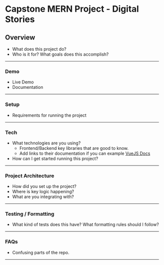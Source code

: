 # Capstone MERN Project - Digital Stories

## Overview

- What does this project do?
- Who is it for? What goals does this accomplish?

---

### Demo

- Live Demo
- Documentation

---

### Setup

- Requirements for running the project

---

### Tech

- What technologies are you using?
  - Frontend/Backend key libraries that are good to know.
  - Add links to their documentation if you can example [VueJS Docs](https://vuejs.org/)
- How can I get started running this project?

---

### Project Architecture

- How did you set up the project?
- Where is key logic happening?
- What are you integrating with?

---

### Testing / Formatting

- What kind of tests does this have? What formatting rules should I follow?

---

### FAQs

- Confusing parts of the repo.

---
